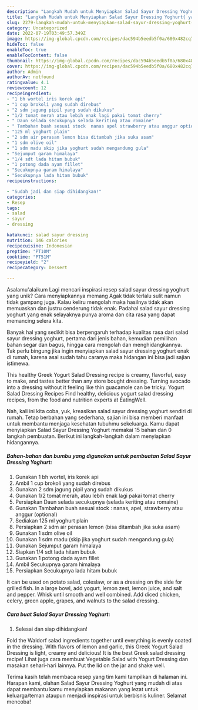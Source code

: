 ```yaml
---
description: "Langkah Mudah untuk Menyiapkan Salad Sayur Dressing Yoghurt{ yang Enak"
title: "Langkah Mudah untuk Menyiapkan Salad Sayur Dressing Yoghurt{ yang Enak"
slug: 2279-langkah-mudah-untuk-menyiapkan-salad-sayur-dressing-yoghurt-yang-enak
category: Uncategorized
date: 2022-07-19T03:49:57.349Z
image: https://img-global.cpcdn.com/recipes/dac594b5eedb5f0a/680x482cq70/salad-sayur-dressing-yoghurt-foto-resep-utama.jpg
hideToc: false
enableToc: true
enableTocContent: false
thumbnail: https://img-global.cpcdn.com/recipes/dac594b5eedb5f0a/680x482cq70/salad-sayur-dressing-yoghurt-foto-resep-utama.jpg
cover: https://img-global.cpcdn.com/recipes/dac594b5eedb5f0a/680x482cq70/salad-sayur-dressing-yoghurt-foto-resep-utama.jpg
author: Admin
authorAv: notfound
ratingvalue: 4.1
reviewcount: 12
recipeingredient:
- "1 bh wortel iris korek api"
- "1 cup brokoli yang sudah direbus"
- "2 sdm jagung pipil yang sudah dikukus"
- "1/2 tomat merah atau lebih enak lagi pakai tomat cherry"
- " Daun selada secukupnya selada keriting atau romaine"
- " Tambahan buah sesuai stock  nanas apel strawberry atau anggur optional"
- "125 ml yoghurt plain"
- "2 sdm air perasan lemon bisa ditambah jika suka asam"
- "1 sdm olive oil"
- "1 sdm madu skip jika yoghurt sudah mengandung gula"
- "Sejumput garam himalaya"
- "1/4 sdt lada hitam bubuk"
- "1 potong dada ayam fillet"
- "Secukupnya garam himalaya"
- "Secukupnya lada hitam bubuk"
recipeinstructions:

- "Sudah jadi dan siap dihidangkan!"
categories:
- Resep
tags:
- salad
- sayur
- dressing

katakunci: salad sayur dressing 
nutrition: 146 calories
recipecuisine: Indonesian
preptime: "PT10M"
cooktime: "PT51M"
recipeyield: "2"
recipecategory: Dessert

---
```



Asalamu'alaikum Lagi mencari inspirasi resep salad sayur dressing yoghurt yang unik? Cara menyiapkannya memang Agak tidak terlalu sulit namun tidak gampang juga. Kalau keliru mengolah maka hasilnya tidak akan memuaskan dan justru cenderung tidak enak. Padahal salad sayur dressing yoghurt yang enak selayaknya punya aroma dan cita rasa yang dapat memancing selera kita.


Banyak hal yang sedikit bisa berpengaruh terhadap kualitas rasa dari salad sayur dressing yoghurt, pertama dari jenis bahan, kemudian pemilihan bahan segar dan bagus, hingga cara mengolah dan menghidangkannya. Tak perlu bingung jika ingin menyiapkan salad sayur dressing yoghurt enak di rumah, karena asal sudah tahu caranya maka hidangan ini bisa jadi sajian istimewa.

This healthy Greek Yogurt Salad Dressing recipe is creamy, flavorful, easy to make, and tastes better than any store bought dressing. Turning avocado into a dressing without it feeling like thin guacamole can be tricky. Yogurt Salad Dressing Recipes Find healthy, delicious yogurt salad dressing recipes, from the food and nutrition experts at EatingWell.


Nah, kali ini kita coba, yuk, kreasikan salad sayur dressing yoghurt sendiri di rumah. Tetap berbahan yang sederhana, sajian ini bisa memberi manfaat untuk membantu menjaga kesehatan tubuhmu sekeluarga. Kamu dapat menyiapkan Salad Sayur Dressing Yoghurt memakai 15 bahan dan 0 langkah pembuatan. Berikut ini langkah-langkah dalam menyiapkan hidangannya.

<!--inarticleads1-->

##### Bahan-bahan dan bumbu yang digunakan untuk pembuatan Salad Sayur Dressing Yoghurt:

1. Gunakan 1 bh wortel, iris korek api
1. Ambil 1 cup brokoli yang sudah direbus
1. Gunakan 2 sdm jagung pipil yang sudah dikukus
1. Gunakan 1/2 tomat merah, atau lebih enak lagi pakai tomat cherry
1. Persiapkan  Daun selada secukupnya (selada keriting atau romaine)
1. Gunakan  Tambahan buah sesuai stock : nanas, apel, strawberry atau anggur (optional)
1. Sediakan 125 ml yoghurt plain
1. Persiapkan 2 sdm air perasan lemon (bisa ditambah jika suka asam)
1. Gunakan 1 sdm olive oil
1. Gunakan 1 sdm madu (skip jika yoghurt sudah mengandung gula)
1. Gunakan Sejumput garam himalaya
1. Siapkan 1/4 sdt lada hitam bubuk
1. Gunakan 1 potong dada ayam fillet
1. Ambil Secukupnya garam himalaya
1. Persiapkan Secukupnya lada hitam bubuk


It can be used on potato salad, coleslaw, or as a dressing on the side for grilled fish. In a large bowl, add yogurt, lemon zest, lemon juice, and salt and pepper. Whisk until smooth and well combined. Add diced chicken, celery, green apple, grapes, and walnuts to the salad dressing. 

<!--inarticleads2-->

##### Cara buat Salad Sayur Dressing Yoghurt:


1. Selesai dan siap dihidangkan!

Fold the Waldorf salad ingredients together until everything is evenly coated in the dressing. With flavors of lemon and garlic, this Greek Yogurt Salad Dressing is light, creamy and delicious! It is the best Greek salad dressing recipe! Lihat juga cara membuat Vegetable Salad with Yogurt Dressing dan masakan sehari-hari lainnya. Put the lid on the jar and shake well. 

Terima kasih telah membaca resep yang tim kami tampilkan di halaman ini. Harapan kami, olahan Salad Sayur Dressing Yoghurt yang mudah di atas dapat membantu kamu menyiapkan makanan yang lezat untuk keluarga/teman ataupun menjadi inspirasi untuk berbisnis kuliner. Selamat mencoba!
